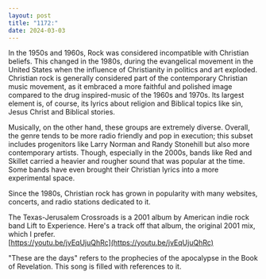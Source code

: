 ```yaml
---
layout: post
title: "1172:"
date: 2024-03-03
---
```


In the 1950s and 1960s, Rock was considered incompatible with Christian beliefs. This changed in the 1980s, during the evangelical movement in the United States when the influence of Christianity in politics and art exploded. Christian rock is generally considered part of the contemporary Christian music movement, as it embraced a more faithful and polished image compared to the drug inspired-music of the 1960s and 1970s. Its largest element is, of course, its lyrics about religion and Biblical topics like sin, Jesus Christ and Biblical stories.

Musically, on the other hand, these groups are extremely diverse. Overall, the genre tends to be more radio friendly and pop in execution; this subset includes progenitors like Larry Norman and Randy Stonehill but also more contemporary artists. Though, especially in the 2000s, bands like Red and Skillet carried a heavier and rougher sound that was popular at the time. Some bands have even brought their Christian lyrics into a more experimental space.

Since the 1980s, Christian rock has grown in popularity with many websites, concerts, and radio stations dedicated to it.

The Texas-Jerusalem Crossroads is a 2001 album by American indie rock band Lift to Experience. Here's a track off that album, the original 2001 mix, which I prefer.  
[https://youtu.be/jvEqUjuQhRc](https://youtu.be/jvEqUjuQhRc)

"These are the days" refers to the prophecies of the apocalypse in the Book of Revelation. This song is filled with references to it.
